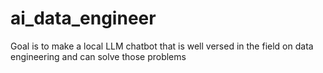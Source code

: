 # ai_data_engineer
Goal is to make a local LLM chatbot that is well versed in the field on data engineering and can solve those problems
